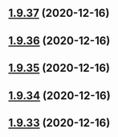 ## [1.9.37](https://github.com/dds/aoc2020/compare/v1.9.36...v1.9.37) (2020-12-16)



## [1.9.36](https://github.com/dds/aoc2020/compare/v1.9.35...v1.9.36) (2020-12-16)



## [1.9.35](https://github.com/dds/aoc2020/compare/v1.9.34...v1.9.35) (2020-12-16)



## [1.9.34](https://github.com/dds/aoc2020/compare/v1.9.33...v1.9.34) (2020-12-16)



## [1.9.33](https://github.com/dds/aoc2020/compare/v1.9.32...v1.9.33) (2020-12-16)



